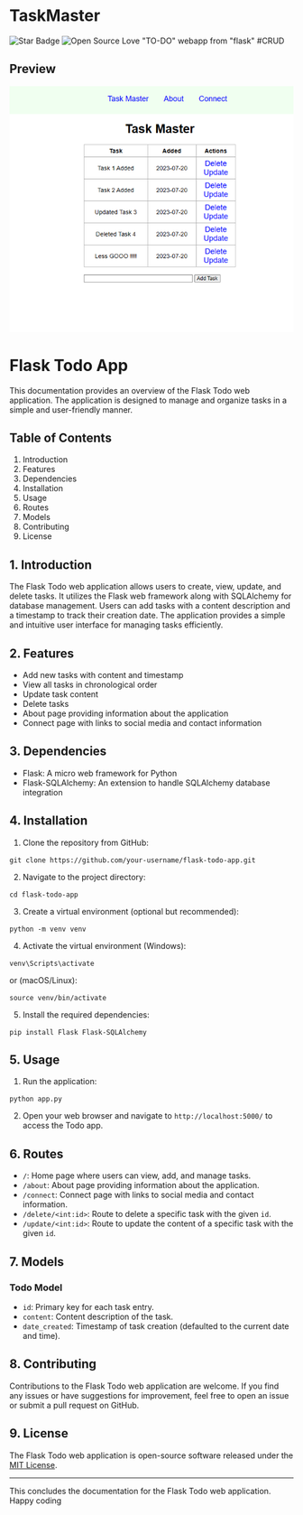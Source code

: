 # TaskMaster
![Star Badge](https://img.shields.io/static/v1?label=%F0%9F%8C%9F&message=If%20Useful&style=style=flat&color=BC4E99)
![Open Source Love](https://badges.frapsoft.com/os/v1/open-source.svg?v=103)
"TO-DO" webapp from "flask" #CRUD 

## Preview 
![](https://github.com/Kool-Cool/dump-/blob/main/taskmaster_flask_todo.png)

# Flask Todo App 

This documentation provides an overview of the Flask Todo web application. The application is designed to manage and organize tasks in a simple and user-friendly manner.

## Table of Contents

1. Introduction
2. Features
3. Dependencies
4. Installation
5. Usage
6. Routes
7. Models
8. Contributing
9. License

## 1. Introduction

The Flask Todo web application allows users to create, view, update, and delete tasks. It utilizes the Flask web framework along with SQLAlchemy for database management. Users can add tasks with a content description and a timestamp to track their creation date. The application provides a simple and intuitive user interface for managing tasks efficiently.

## 2. Features

- Add new tasks with content and timestamp
- View all tasks in chronological order
- Update task content
- Delete tasks
- About page providing information about the application
- Connect page with links to social media and contact information

## 3. Dependencies

- Flask: A micro web framework for Python
- Flask-SQLAlchemy: An extension to handle SQLAlchemy database integration

## 4. Installation

1. Clone the repository from GitHub:
```
git clone https://github.com/your-username/flask-todo-app.git
```


2. Navigate to the project directory:
```
cd flask-todo-app
```


3. Create a virtual environment (optional but recommended):
```
python -m venv venv
```

4. Activate the virtual environment (Windows):
```
venv\Scripts\activate
```
or (macOS/Linux):
```
source venv/bin/activate
```


5. Install the required dependencies:
```
pip install Flask Flask-SQLAlchemy
```

## 5. Usage

1. Run the application:
```
python app.py
```

2. Open your web browser and navigate to `http://localhost:5000/` to access the Todo app.

## 6. Routes

- `/`: Home page where users can view, add, and manage tasks.
- `/about`: About page providing information about the application.
- `/connect`: Connect page with links to social media and contact information.
- `/delete/<int:id>`: Route to delete a specific task with the given `id`.
- `/update/<int:id>`: Route to update the content of a specific task with the given `id`.

## 7. Models

### Todo Model

- `id`: Primary key for each task entry.
- `content`: Content description of the task.
- `date_created`: Timestamp of task creation (defaulted to the current date and time).

## 8. Contributing

Contributions to the Flask Todo web application are welcome. If you find any issues or have suggestions for improvement, feel free to open an issue or submit a pull request on GitHub.

## 9. License

The Flask Todo web application is open-source software released under the [MIT License](LICENSE).

---
This concludes the documentation for the Flask Todo web application. Happy coding